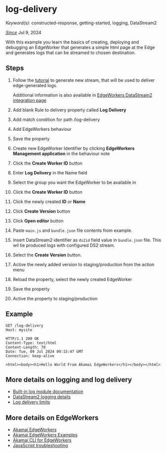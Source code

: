 # log-delivery

*Keyword(s):* constructed-response, getting-started, logging, DataStream2 <br>

*[Since](hhttps://techdocs.akamai.com/edgeworkers/changelog/deliver-javascript-logs-via-datastream-2)* Jul 9, 2024

With this example you learn the basics of creating, deploying and debugging an EdgeWorker that generates a simple html page at the Edge and generates logs that can be streamed to chosen destination.

## Steps
1. Follow the [tutorial](https://techdocs.akamai.com/edgeworkers/docs/ds2-javascript-logging) to generate new stream, that will be used to deliver edge-generated logs.

   Additional information is also available in [EdgeWorkers DataStream2 integration page](https://techdocs.akamai.com/edgeworkers/docs/datastream-2-integration)

2. Add blank Rule to delivery property called **Log Delivery**
3. Add match condition for path /log-delivery
4. Add EdgeWorkers behaviour
5. Save the property
6. Create new EdgeWorker Identifier by clicking **EdgeWorkers Management application** in the behaviour note
7. Click the **Create Worker ID** button
8. Enter **Log Delivery** in the Name field
9. Select the group you want the EdgeWorker to be available in
10. Click the **Create Worker ID** button
11. Click the newly created **ID** or **Name**
12. Click **Create Version** button
13. Click **Open editor** button
14. Paste `main.js` and `bundle.json` file contents from example.
15. Insert DataStream2 identifier as `ds2id` field value in `bundle.json` file. This wil tie produced logs with configured DS2 stream.
14. Select the **Create Version** button.
15. Active the newly added version to staging/production from the action menu
18. Reload the property, select the newly created EdgeWorker
19. Save the property
20. Active the property to staging/production
## Example

    GET /log-delivery
    Host: mysite

    HTTP/1.1 200 OK
    Content-Type: text/html
    Content-Length: 70
    Date: Tue, 09 Jul 2024 09:15:47 GMT
    Connection: keep-alive

    <html><body><h1>Hello World From Akamai EdgeWorkers</h1></body></html>

## More details on logging and log delivery
- [Built-in log module documentation](https://techdocs.akamai.com/edgeworkers/docs/log)
- [DataStream2 logging details](https://techdocs.akamai.com/edgeworkers/docs/javascript-logging-details#data-stream-2-javascript-logging-details)
- [Log delivery limits](https://techdocs.akamai.com/edgeworkers/docs/limitations#limits-for-javascript-logs-delivered-via-datastream-2)

## More details on EdgeWorkers
- [Akamai EdgeWorkers](https://developer.akamai.com/akamai-edgeworkers-overview)
- [Akamai EdgeWorkers Examples](https://github.com/akamai/edgeworkers-examples)
- [Akamai CLI for EdgeWorkers](https://developer.akamai.com/legacy/cli/packages/edgeworkers.html)
- [JavaScript troubleshooting](https://techdocs.akamai.com/edgeworkers/docs/about-javacript-troubleshooting)
